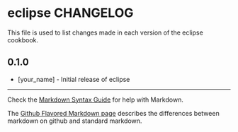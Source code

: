 eclipse CHANGELOG
=================

This file is used to list changes made in each version of the eclipse cookbook.

0.1.0
-----
- [your_name] - Initial release of eclipse

- - -
Check the [Markdown Syntax Guide](http://daringfireball.net/projects/markdown/syntax) for help with Markdown.

The [Github Flavored Markdown page](http://github.github.com/github-flavored-markdown/) describes the differences between markdown on github and standard markdown.
